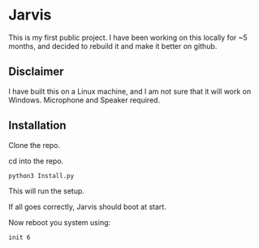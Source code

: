 # Jarvis 

This is my first public project. I have been working on this locally for ~5 months, and decided to rebuild it and make it better on github. 

## Disclaimer

I have built this on a Linux machine, 
and I am not sure that it will work on Windows.
Microphone and Speaker required.

## Installation

Clone the repo.

cd into the repo.

``` sh
python3 Install.py
```
This will run the setup.

If all goes correctly, Jarvis should boot at start.

Now reboot you system using:

``` sh
init 6
```



